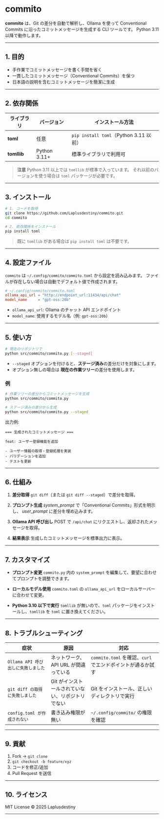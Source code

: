 # commito

**commito** は、Git の差分を自動で解析し、Ollama を使って Conventional Commits に沿ったコミットメッセージを生成する CLI ツールです。
Python 3.11 以降で動作します。

---

## 1. 目的

- 手作業でコミットメッセージを書く手間を省く
- 一貫したコミットメッセージ（Conventional Commits）を保つ
- 日本語の説明を含むコミットメッセージを簡潔に生成

---

## 2. 依存関係

| ライブラリ | バージョン | インストール方法 |
|------------|------------|-----------------|
| **toml**   | 任意       | `pip install toml`（Python 3.11 以前） |
| **tomllib**| Python 3.11+ |  標準ライブラリで利用可 |

> **注意**
> Python 3.11 以上では `tomllib` が標準で入っています。
> それ以前のバージョンを使う場合は `toml` パッケージが必要です。

---

## 3. インストール

```bash
# 1. コードを取得
git clone https://github.com/Laplusdestiny/commito.git
cd commito

# 2. 依存関係をインストール
pip install toml
```

> 既に `tomllib` がある場合は `pip install toml` は不要です。

---

## 4. 設定ファイル

`commito` は `~/.config/commito/commito.toml` から設定を読み込みます。
ファイルが存在しない場合は自動でデフォルト値で作成されます。

```toml
# ~/.config/commito/commito.toml
ollama_api_url = "http://endpoint_url:11434/api/chat"
model_name     = "gpt-oss:20b"
```

- `ollama_api_url`: Ollama のチャット API エンドポイント
- `model_name`: 使用するモデル名（例: `gpt-oss:20b`）

---

## 5. 使い方

```bash
# 現在のリポジトリで
python src/commito/commito.py [--staged]
```

- `--staged` オプションを付けると、**ステージ済み**の差分だけを対象にします。
- オプション無しの場合は **現在の作業ツリー**の差分を使用します。

### 例

```bash
# 作業ツリーの差分からコミットメッセージを生成
python src/commito/commito.py

# ステージ済みの差分から生成
python src/commito/commito.py --staged
```

出力例:

```
=== 生成されたコミットメッセージ ===

feat: ユーザー登録機能を追加

- ユーザー情報の取得・登録処理を実装
- バリデーションを追加
- テストを更新
```

---

## 6. 仕組み

1. **差分取得**
   `git diff`（または `git diff --staged`）で差分を取得。

2. **プロンプト生成**
   *system_prompt* で「Conventional Commits」形式を明示し、
   *user_prompt* に差分を埋め込みます。

3. **Ollama API 呼び出し**
   POST で `/api/chat` にリクエストし、返却されたメッセージを取得。

4. **結果表示**
   生成したコミットメッセージを標準出力に表示。

---

## 7. カスタマイズ

- **プロンプト変更**
  `commito.py` 内の `system_prompt` を編集して、要望に合わせてプロンプトを調整できます。

- **ローカルモデル使用**
  `commito.toml` の `ollama_api_url` をローカルサーバーに合わせて変更。

- **Python 3.10 以下で実行**
  `tomllib` が無いので、`toml` パッケージをインストールし、`tomllib` を `toml` に置き換えてください。

---

## 8. トラブルシューティング

| 症状 | 原因 | 対応 |
|------|------|------|
|  `Ollama API 呼び出しに失敗しました` | ネットワーク、API URL が間違っている | `commito.toml` を確認、`curl` でエンドポイントが通るか試す |
|  `git diff の取得に失敗しました` | Git がインストールされていない、リポジトリでない | Git をインストール、正しいディレクトリで実行 |
|  `config.toml が作成されない` | 書き込み権限が無い | `~/.config/commito/` の権限を確認 |

---

## 9. 貢献

1. Fork → `git clone`
2. `git checkout -b feature/xyz`
3. コードを修正/追加
4. Pull Request を送信

---

## 10. ライセンス

MIT License © 2025 Laplusdestiny

---